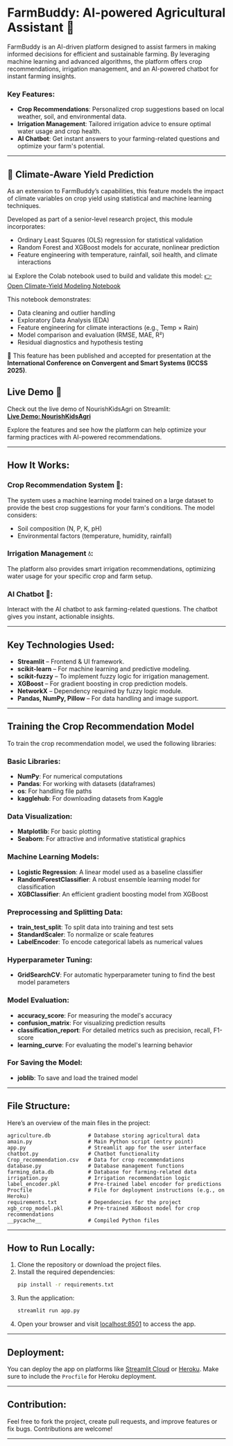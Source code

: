 
# FarmBuddy: AI-powered Agricultural Assistant 🌱

FarmBuddy is an AI-driven platform designed to assist farmers in making informed decisions for efficient and sustainable farming. By leveraging machine learning and advanced algorithms, the platform offers crop recommendations, irrigation management, and an AI-powered chatbot for instant farming insights.

### Key Features:
- **Crop Recommendations**: Personalized crop suggestions based on local weather, soil, and environmental data.
- **Irrigation Management**: Tailored irrigation advice to ensure optimal water usage and crop health.
- **AI Chatbot**: Get instant answers to your farming-related questions and optimize your farm's potential.
---

## 🌾 Climate-Aware Yield Prediction

As an extension to FarmBuddy’s capabilities, this feature models the impact of climate variables on crop yield using statistical and machine learning techniques.

Developed as part of a senior-level research project, this module incorporates:
- Ordinary Least Squares (OLS) regression for statistical validation
- Random Forest and XGBoost models for accurate, nonlinear prediction
- Feature engineering with temperature, rainfall, soil health, and climate interactions

📊 Explore the Colab notebook used to build and validate this model:
[👉 Open Climate-Yield Modeling Notebook](https://colab.research.google.com/drive/10P4_yxDBa0nWi5BYsEDi7daJ4123UncK?usp=sharing)

This notebook demonstrates:
- Data cleaning and outlier handling
- Exploratory Data Analysis (EDA)
- Feature engineering for climate interactions (e.g., Temp × Rain)
- Model comparison and evaluation (RMSE, MAE, R²)
- Residual diagnostics and hypothesis testing

🚀 This feature has been published and accepted for presentation at the **International Conference on Convergent and Smart Systems (ICCSS 2025)**.



## Live Demo 🌟

Check out the live demo of NourishKidsAgri on Streamlit:  
[**Live Demo: NourishKidsAgri**](https://nourishkidsagri.streamlit.app/)

Explore the features and see how the platform can help optimize your farming practices with AI-powered recommendations.

---

## How It Works:

### Crop Recommendation System 🌾:
The system uses a machine learning model trained on a large dataset to provide the best crop suggestions for your farm's conditions. The model considers:
- Soil composition (N, P, K, pH)
- Environmental factors (temperature, humidity, rainfall)

### Irrigation Management 💧:
The platform also provides smart irrigation recommendations, optimizing water usage for your specific crop and farm setup.

### AI Chatbot 💬:
Interact with the AI chatbot to ask farming-related questions. The chatbot gives you instant, actionable insights.

---

## Key Technologies Used:
- **Streamlit** – Frontend & UI framework.
- **scikit-learn** – For machine learning and predictive modeling.
- **scikit-fuzzy** – To implement fuzzy logic for irrigation management.
- **XGBoost** – For gradient boosting in crop prediction models.
- **NetworkX** – Dependency required by fuzzy logic module.
- **Pandas, NumPy, Pillow** – For data handling and image support.

---

## Training the Crop Recommendation Model

To train the crop recommendation model, we used the following libraries:

### Basic Libraries:
- **NumPy**: For numerical computations
- **Pandas**: For working with datasets (dataframes)
- **os**: For handling file paths
- **kagglehub**: For downloading datasets from Kaggle

### Data Visualization:
- **Matplotlib**: For basic plotting
- **Seaborn**: For attractive and informative statistical graphics

### Machine Learning Models:
- **Logistic Regression**: A linear model used as a baseline classifier
- **RandomForestClassifier**: A robust ensemble learning model for classification
- **XGBClassifier**: An efficient gradient boosting model from XGBoost

### Preprocessing and Splitting Data:
- **train_test_split**: To split data into training and test sets
- **StandardScaler**: To normalize or scale features
- **LabelEncoder**: To encode categorical labels as numerical values

### Hyperparameter Tuning:
- **GridSearchCV**: For automatic hyperparameter tuning to find the best model parameters

### Model Evaluation:
- **accuracy_score**: For measuring the model's accuracy
- **confusion_matrix**: For visualizing prediction results
- **classification_report**: For detailed metrics such as precision, recall, F1-score
- **learning_curve**: For evaluating the model's learning behavior

### For Saving the Model:
- **joblib**: To save and load the trained model

---

## File Structure:

Here’s an overview of the main files in the project:

```
agriculture.db            # Database storing agricultural data
amain.py                  # Main Python script (entry point)
app.py                    # Streamlit app for the user interface
chatbot.py                # Chatbot functionality
Crop_recommendation.csv   # Data for crop recommendations
database.py               # Database management functions
farming_data.db           # Database for farming-related data
irrigation.py             # Irrigation recommendation logic
label_encoder.pkl         # Pre-trained label encoder for predictions
Procfile                  # File for deployment instructions (e.g., on Heroku)
requirements.txt          # Dependencies for the project
xgb_crop_model.pkl        # Pre-trained XGBoost model for crop recommendations
__pycache__               # Compiled Python files
```

---

## How to Run Locally:

1. Clone the repository or download the project files.
2. Install the required dependencies:
    ```bash
    pip install -r requirements.txt
    ```
3. Run the application:
    ```bash
    streamlit run app.py
    ```
4. Open your browser and visit [localhost:8501](http://localhost:8501) to access the app.

---

## Deployment:

You can deploy the app on platforms like [Streamlit Cloud](https://streamlit.io/cloud) or [Heroku](https://www.heroku.com/). Make sure to include the `Procfile` for Heroku deployment.

---

## Contribution:

Feel free to fork the project, create pull requests, and improve features or fix bugs. Contributions are welcome!

---
